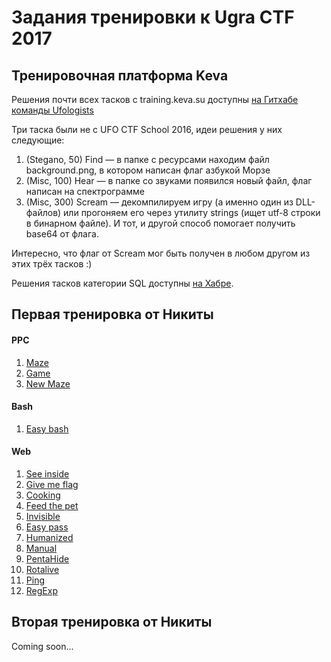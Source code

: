 # Задания тренировки к Ugra CTF 2017

## Тренировочная платформа Keva
Решения почти всех тасков с training.keva.su доступны [на Гитхабе команды Ufologists](https://github.com/ufologists/ufoctf-school-2016/)

Три таска были не с UFO CTF School 2016, идеи решения у них следующие:

1. (Stegano, 50) Find — в папке с ресурсами находим файл background.png, в котором написан флаг азбукой Морзе
2. (Misc, 100) Hear — в папке со звуками появился новый файл, флаг написан на спектрограмме
3. (Misc, 300) Scream — декомпилируем игру (а именно один из DLL-файлов) или прогоняем его через утилиту strings (ищет utf-8 строки в бинарном файле). И тот, и другой способ помогает получить base64 от флага.

Интересно, что флаг от Scream мог быть получен в любом другом из этих трёх тасков :)

Решения тасков категории SQL доступны [на Хабре](https://habrahabr.ru/post/253885/).

## Первая тренировка от Никиты

#### PPC
1. [Maze](https://github.com/upmlctf/ugractf-training-2017/tree/master/maze)
2. [Game](https://github.com/upmlctf/ugractf-training-2017/tree/master/airplane)
3. [New Maze](https://github.com/upmlctf/ugractf-training-2017/tree/master/newmaze)

#### Bash
1. [Easy bash](https://github.com/upmlctf/ugractf-training-2017/tree/master/bash)

#### Web
1. [See inside](https://github.com/upmlctf/ugractf-training-2017/tree/master/seeinside)
2. [Give me flag](https://github.com/upmlctf/ugractf-training-2017/tree/master/givemeflag)
3. [Cooking](https://github.com/upmlctf/ugractf-training-2017/tree/master/cooking)
4. [Feed the pet](https://github.com/upmlctf/ugractf-training-2017/tree/master/feedthepet)
5. [Invisible](https://github.com/upmlctf/ugractf-training-2017/tree/master/invisible)
6. [Easy pass](https://github.com/upmlctf/ugractf-training-2017/tree/master/easypass)
7. [Humanized](https://github.com/upmlctf/ugractf-training-2017/tree/master/humanized)
8. [Manual](https://github.com/upmlctf/ugractf-training-2017/tree/master/invisible)
9. [PentaHide](https://github.com/upmlctf/ugractf-training-2017/tree/master/pentahide)
10. [Rotalive](https://github.com/upmlctf/ugractf-training-2017/tree/master/rotalive)
11. [Ping](https://github.com/upmlctf/ugractf-training-2017/tree/master/ping)
12. [RegExp](https://github.com/upmlctf/ugractf-training-2017/tree/master/regexp)

## Вторая тренировка от Никиты
Coming soon...

